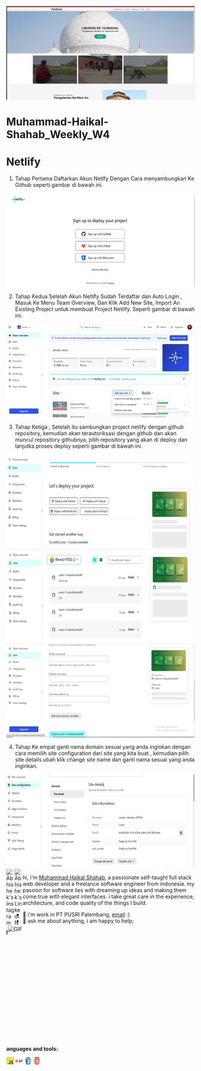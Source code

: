 <img src="image/img/web.png" width="100%" height="250">


# Muhammad-Haikal-Shahab_Weekly_W4

# Netlify

1. Tahap Pertama Daftarkan Akun Netlfy Dengan Cara menyambungkan Ke Github seperti gambar di bawah ini.

<img src="image/img/readme/signout_netliify.PNG" width="100%" height="250">

2. Tahap Kedua Setelah Akun Netlify Sudah Terdaftar dan Auto Login , Masuk Ke Menu Team Overview, Dan Klik Add New Site, Import An Existing Project untuk membuat Project Netlify. Seperti gambar di bawah ini.
<img src="image/img/readme/import%20an%20existing%20project.PNG" width="100%" height="250">

3. Tahap Ketiga , Setelah itu sambungkan project netlify dengan github repository, kemudian akan terautoriksasi dengan github dan akan muncul repository githubnya, pilih repository yang akan di deploy dan lanjutka proses deploy seperti gambar di bawah ini.
<img src="image/img/readme/sambungkan%20dengan%20github.PNG" width="100%" height="250">
<img src="image/img/readme/authorize%20dan%20pilih%20github%20repo%20yang%20disambungkan(1).PNG" width="100%" height="250">
<img src="image/img/readme/deploy_netlify.PNG" width="100%" height="250">

4. Tahap Ke empat ganti nama domain sesuai yang anda inginkan dengan cara memilih site configuration dari site yang kita buat , kemudian pilih site details ubah klik change site name dan ganti nama sesuai yang anda inginkan.
<img src="image/img/readme/ganti%20nama_netlify.PNG" width="100%" height="250">

<a href="https://www.instagram.com/haikal02502/">
  <img align="left" alt="Abhishek's Instagram" width="22px" src="https://raw.githubusercontent.com/hussainweb/hussainweb/main/icons/instagram.png"  />
</a>

<a href="https://www.linkedin.com/in/mhaikalshahab/">
  <img align="left" alt="Abhishek's LinkedIN" width="22px" src="https://raw.githubusercontent.com/peterthehan/peterthehan/master/assets/linkedin.svg" />
</a>

<br />

hi, i'm [Muhammad Haikal Shahab](https://haikalshahab2.netlify.app), a passionate self-taught full stack web developer and a freelance software engineer from indonesia. my passion for software lies with dreaming up ideas and making them come true with elegant interfaces. i take great care in the experience, architecture, and code quality of the things I build.


  <img align="right" alt="GIF" src="https://github.com/abhisheknaiidu/abhisheknaiidu/blob/master/code.gif?raw=true" width="500" height="320" />
  
- 💼 i'm work in PT PUSRI Palembang, [email](mailto:haikal.pusri@gmail.com) :)
- 💬 ask me about anything, i am happy to help;

**languages and tools:**  

<code><img height="20" src="https://raw.githubusercontent.com/github/explore/80688e429a7d4ef2fca1e82350fe8e3517d3494d/topics/javascript/javascript.png"></code>
<code><img height="20" src="https://raw.githubusercontent.com/github/explore/80688e429a7d4ef2fca1e82350fe8e3517d3494d/topics/git/git.png"></code>
<code><img height="20" src="https://raw.githubusercontent.com/github/explore/80688e429a7d4ef2fca1e82350fe8e3517d3494d/topics/css/css.png"></code>
<code><img height="20" src="https://raw.githubusercontent.com/github/explore/80688e429a7d4ef2fca1e82350fe8e3517d3494d/topics/html/html.png"></code>


<br>
<br>
<br>



